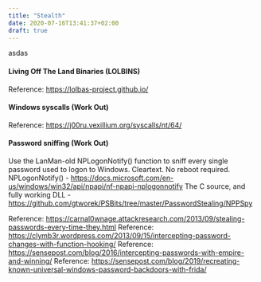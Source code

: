 ```yaml
---
title: "Stealth"
date: 2020-07-16T13:41:37+02:00
draft: true
---
```

asdas

#### Living Off The Land Binaries (LOLBINS)
Reference: https://lolbas-project.github.io/

#### Windows syscalls (Work Out)
Reference: https://j00ru.vexillium.org/syscalls/nt/64/

#### Password sniffing (Work Out)
Use the LanMan-old NPLogonNotify() function to sniff every single password used to logon to Windows. 
Cleartext. No reboot required. 
NPLogonNotify() - https://docs.microsoft.com/en-us/windows/win32/api/npapi/nf-npapi-nplogonnotify
The C source, and fully working DLL - https://github.com/gtworek/PSBits/tree/master/PasswordStealing/NPPSpy

Reference: https://carnal0wnage.attackresearch.com/2013/09/stealing-passwords-every-time-they.html
Reference: https://clymb3r.wordpress.com/2013/09/15/intercepting-password-changes-with-function-hooking/
Reference: https://sensepost.com/blog/2016/intercepting-passwords-with-empire-and-winning/
Reference: https://sensepost.com/blog/2019/recreating-known-universal-windows-password-backdoors-with-frida/
